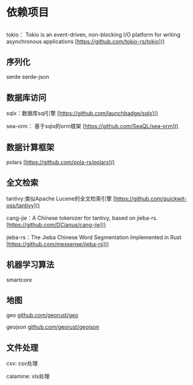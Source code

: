 
# 依赖项目

##
tokio： Tokio is an event-driven, non-blocking I/O platform for writing asynchronous applications
[https://github.com/tokio-rs/tokio]()
## 序列化
serde
serde-json

## 数据库访问
sqlx：数据库sql引擎 [https://github.com/launchbadge/sqlx]()

sea-orm： 基于sqlx的orm框架 [https://github.com/SeaQL/sea-orm]()

## 数据计算框架
polars [https://github.com/pola-rs/polars]()

## 全文检索 
tantivy:类似Apache Lucene的全文检索引擎 [https://github.com/quickwit-oss/tantivy]()

cang-jie：A Chinese tokenizer for tantivy, based on jieba-rs.[https://github.com/DCjanus/cang-jie]()

jieba-rs：The Jieba Chinese Word Segmentation Implemented in Rust [https://github.com/messense/jieba-rs]()

## 机器学习算法
smartcore

## 地图
geo [github.com/georust/geo]()

geojson [github.com/georust/geojson]()

## 文件处理
csv: csv处理

calamine: xls处理

